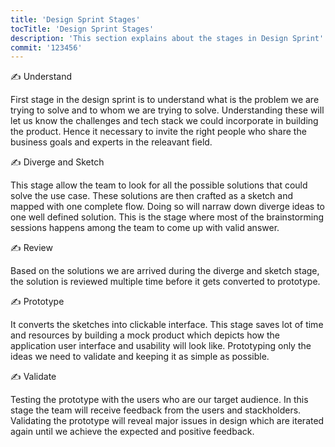 ```yaml
---
title: 'Design Sprint Stages'
tocTitle: 'Design Sprint Stages'
description: 'This section explains about the stages in Design Sprint'
commit: '123456'
---
```


✍️ Understand

First stage in the design sprint is to understand what is the problem we are trying to solve and to whom we are trying
to solve. Understanding these will let us know the challenges and tech stack we could incorporate in building the product. Hence it necessary to invite the right people who share the business goals and experts in the releavant field.

✍️ Diverge and Sketch

This stage allow the team to look for all the possible solutions that could solve the use case. These solutions are then crafted as a sketch and mapped with one complete flow. Doing so will narraw down diverge ideas to one well defined solution. This is the stage where most of the brainstorming sessions happens among the team to come up with valid answer.

✍️ Review

Based on the solutions we are arrived during the diverge and sketch stage, the solution is reviewed multiple time before it gets converted to prototype.

✍️ Prototype

It converts the sketches into clickable interface. This stage saves lot of time and resources by building a mock product which depicts how the application user interface and usability will look like. Prototyping only the ideas we need to validate and keeping it as simple as possible.

✍️ Validate

Testing the prototype with the users who are our target audience. In this stage the team will receive feedback from the users and stackholders. Validating the prototype will reveal major issues in design which are iterated again until we achieve the expected and positive feedback.

<!-- ## Sub Heading

✍️Coming soon: Please watch this space for more updates from our team. Thanks for the patience! -->

<!-- ![default and pinned tasks](https://www.gv.com/sprint/img/sprint-diagram.png) -->

<!-- ```javascript
code or syntax
``` -->

<!-- <div class="aside">
<a href=""><b>https://www.gv.com/sprint/</b></a>
</div> -->
